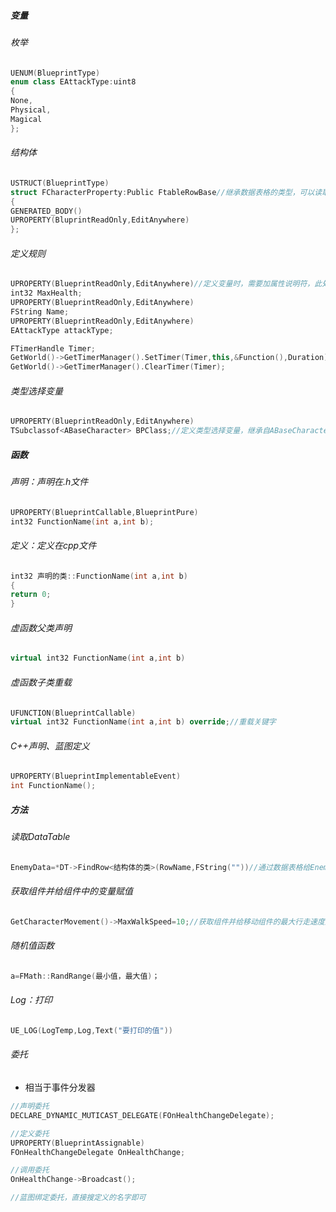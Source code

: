 ##### 变量
###### 枚举
~~~C++
UENUM(BlueprintType)
enum class EAttackType:uint8
{
None,
Physical,
Magical
};
~~~
###### 结构体
~~~C++
USTRUCT(BlueprintType)
struct FCharacterProperty:Public FtableRowBase//继承数据表格的类型，可以读取Datatable，结构体的名字必须加F
{
GENERATED_BODY()
UPROPERTY(BluprintReadOnly,EditAnywhere)
};
~~~
###### 定义规则
~~~C++
UPROPERTY(BlueprintReadOnly,EditAnywhere)//定义变量时，需要加属性说明符，此处为蓝图可读取，可编辑
int32 MaxHealth;
UPROPERTY(BlueprintReadOnly,EditAnywhere)
FString Name;
UPROPERTY(BlueprintReadOnly,EditAnywhere)
EAttackType attackType;

FTimerHandle Timer;
GetWorld()->GetTimerManager().SetTimer(Timer,this,&Function(),Duration);
GetWorld()->GetTimerManager().ClearTimer(Timer);
~~~
###### 类型选择变量
~~~C++
UPROPERTY(BlueprintReadOnly,EditAnywhere)
TSubclassof<ABaseCharacter> BPClass;//定义类型选择变量，继承自ABaseCharacter的子类
~~~
##### 函数
###### 声明：声明在.h文件
~~~C++
UPROPERTY(BlueprintCallable,BlueprintPure)
int32 FunctionName(int a,int b);
~~~
###### 定义：定义在cpp文件
~~~C++
int32 声明的类::FunctionName(int a,int b)
{
return 0;
}
~~~
###### 虚函数父类声明
~~~C++
virtual int32 FunctionName(int a,int b) 
~~~
###### 虚函数子类重载
~~~C++
UFUNCTION(BlueprintCallable)
virtual int32 FunctionName(int a,int b) override;//重载关键字
~~~
###### C++声明、蓝图定义
~~~C++
UPROPERTY(BlueprintImplementableEvent)
int FunctionName();
~~~
##### 方法
###### 读取DataTable
~~~C++
EnemyData=*DT->FindRow<结构体的类>(RowName,FString(""))//通过数据表格给EnemyData赋值
~~~
###### 获取组件并给组件中的变量赋值
~~~C++
GetCharacterMovement()->MaxWalkSpeed=10;//获取组件并给移动组件的最大行走速度赋值
~~~
###### 随机值函数
~~~C++
a=FMath::RandRange(最小值，最大值)；
~~~
###### Log：打印
~~~C++
UE_LOG(LogTemp,Log,Text("要打印的值"))
~~~
###### 委托
- 相当于事件分发器
~~~c++
//声明委托
DECLARE_DYNAMIC_MUTICAST_DELEGATE(FOnHealthChangeDelegate);

//定义委托
UPROPERTY(BlueprintAssignable)
FOnHealthChangeDelegate OnHealthChange;

//调用委托
OnHealthChange->Broadcast();

//蓝图绑定委托，直接搜定义的名字即可
~~~

